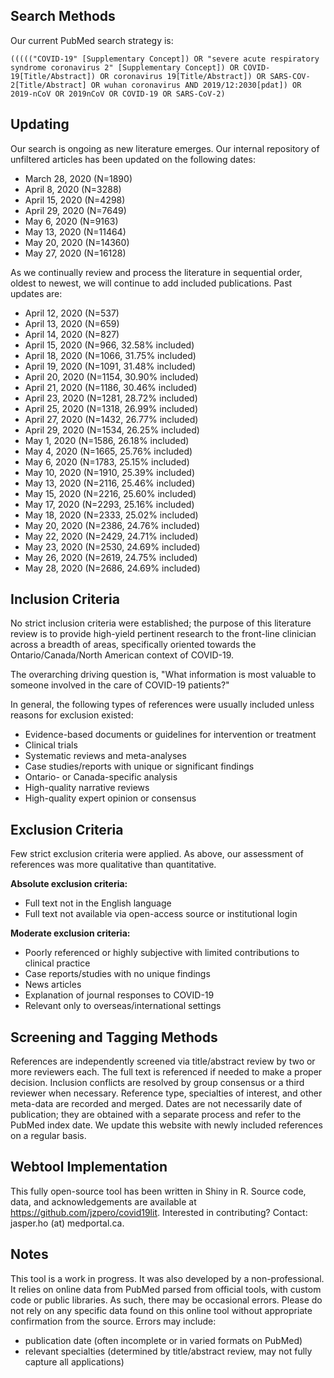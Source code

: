 ## Search Methods
Our current PubMed search strategy is:

```
((((("COVID-19" [Supplementary Concept]) OR "severe acute respiratory syndrome coronavirus 2" [Supplementary Concept]) OR COVID-19[Title/Abstract]) OR coronavirus 19[Title/Abstract]) OR SARS-COV-2[Title/Abstract] OR wuhan coronavirus AND 2019/12:2030[pdat]) OR 2019-nCoV OR 2019nCoV OR COVID-19 OR SARS-CoV-2)
```

## Updating

Our search is ongoing as new literature emerges. Our internal repository of unfiltered articles has been updated on the following dates:

- March 28, 2020 (N=1890)
- April 8, 2020 (N=3288)
- April 15, 2020 (N=4298)
- April 29, 2020 (N=7649)
- May 6, 2020 (N=9163)
- May 13, 2020 (N=11464)
- May 20, 2020 (N=14360)
- May 27, 2020 (N=16128)

As we continually review and process the literature in sequential order, oldest to newest, we will continue to add included publications. Past updates are:

- April 12, 2020 (N=537)
- April 13, 2020 (N=659)
- April 14, 2020 (N=827)
- April 15, 2020 (N=966, 32.58% included)
- April 18, 2020 (N=1066, 31.75% included)
- April 19, 2020 (N=1091, 31.48% included)
- April 20, 2020 (N=1154, 30.90% included)
- April 21, 2020 (N=1186, 30.46% included)
- April 23, 2020 (N=1281, 28.72% included)
- April 25, 2020 (N=1318, 26.99% included)
- April 27, 2020 (N=1432, 26.77% included)
- April 29, 2020 (N=1534, 26.25% included)
- May 1, 2020 (N=1586, 26.18% included)
- May 4, 2020 (N=1665, 25.76% included)
- May 6, 2020 (N=1783, 25.15% included)
- May 10, 2020 (N=1910, 25.39% included)
- May 13, 2020 (N=2116, 25.46% included)
- May 15, 2020 (N=2216, 25.60% included)
- May 17, 2020 (N=2293, 25.16% included)
- May 18, 2020 (N=2333, 25.02% included)
- May 20, 2020 (N=2386, 24.76% included)
- May 22, 2020 (N=2429, 24.71% included)
- May 23, 2020 (N=2530, 24.69% included)
- May 26, 2020 (N=2619, 24.75% included)
- May 28, 2020 (N=2686, 24.69% included)

## Inclusion Criteria
No strict inclusion criteria were established; the purpose of this literature review is to provide high-yield pertinent research to the front-line clinician across a breadth of areas, specifically oriented towards the Ontario/Canada/North American context of COVID-19.

The overarching driving question is, "What information is most valuable to someone involved in the care of COVID-19 patients?"

In general, the following types of references were usually included unless reasons for exclusion existed:

- Evidence-based documents or guidelines for intervention or treatment
- Clinical trials
- Systematic reviews and meta-analyses
- Case studies/reports with unique or significant findings
- Ontario- or Canada-specific analysis
- High-quality narrative reviews
- High-quality expert opinion or consensus


## Exclusion Criteria
Few strict exclusion criteria were applied. As above, our assessment of references was more qualitative than quantitative.

**Absolute exclusion criteria:** 

 - Full text not in the English language  
 - Full text not available via open-access source or institutional login

**Moderate exclusion criteria:**  

 - Poorly referenced or highly subjective with limited contributions to clinical practice
 - Case reports/studies with no unique findings
 - News articles
 - Explanation of journal responses to COVID-19
 - Relevant only to overseas/international settings

## Screening and Tagging Methods
References are independently screened via title/abstract review by two or more reviewers each. The full text is referenced if needed to make a proper decision.
Inclusion conflicts are resolved by group consensus or a third reviewer when necessary.
Reference type, specialties of interest, and other meta-data are recorded and merged.
Dates are not necessarily date of publication; they are obtained with a separate process and refer to the PubMed index date.
We update this website with newly included references on a regular basis.

## Webtool Implementation
This fully open-source tool has been written in Shiny in R. Source code, data, and acknowledgements are available at https://github.com/jzpero/covid19lit. Interested in contributing? Contact: jasper.ho (at) medportal.ca.

## Notes
This tool is a work in progress. It was also developed by a non-professional. It relies on online data from PubMed parsed from official tools, with custom code or public libraries. As such, there may be occasional errors. Please do not rely on any specific data found on this online tool without appropriate confirmation from the source. Errors may include:

- publication date (often incomplete or in varied formats on PubMed)
- relevant specialties (determined by title/abstract review, may not fully capture all applications)
